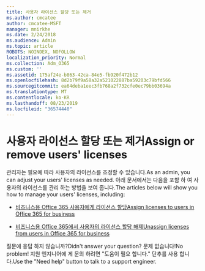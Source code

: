 ```yaml
---
title: 사용자 라이선스 할당 또는 제거
ms.author: cmcatee
author: cmcatee-MSFT
manager: mnirkhe
ms.date: 2/24/2018
ms.audience: Admin
ms.topic: article
ROBOTS: NOINDEX, NOFOLLOW
localization_priority: Normal
ms.collection: Adm_O365
ms.custom: ''
ms.assetid: 175af24e-b863-42ca-84e5-fb920f472b12
ms.openlocfilehash: 8d2b79f9a58a32a521022887ba59203c79bfd566
ms.sourcegitcommit: ea64deba1eec3fb768a2f732cfe0ec79bb03694a
ms.translationtype: MT
ms.contentlocale: ko-KR
ms.lasthandoff: 08/23/2019
ms.locfileid: "36574440"
---
```

# <a name="assign-or-remove-users-licenses"></a><span data-ttu-id="9730f-102">사용자 라이선스 할당 또는 제거</span><span class="sxs-lookup"><span data-stu-id="9730f-102">Assign or remove users' licenses</span></span>

<span data-ttu-id="9730f-103">관리자는 필요에 따라 사용자의 라이선스를 조정할 수 있습니다.</span><span class="sxs-lookup"><span data-stu-id="9730f-103">As an admin, you can adjust your users' licenses as needed.</span></span> <span data-ttu-id="9730f-104">아래 문서에서는 다음을 포함 하 여 사용자의 라이선스를 관리 하는 방법을 보여 줍니다.</span><span class="sxs-lookup"><span data-stu-id="9730f-104">The articles below will show you how to manage your users' licenses, including:</span></span>
  
- [<span data-ttu-id="9730f-105">비즈니스용 Office 365 사용자에게 라이선스 할당</span><span class="sxs-lookup"><span data-stu-id="9730f-105">Assign licenses to users in Office 365 for business</span></span>](https://docs.microsoft.com/en-us/office365/admin/subscriptions-and-billing/assign-licenses-to-users)

- [<span data-ttu-id="9730f-106">비즈니스용 Office 365에서 사용자의 라이선스 할당 해제</span><span class="sxs-lookup"><span data-stu-id="9730f-106">Unassign licenses from users in Office 365 for business</span></span>](https://docs.microsoft.com/en-us/office365/admin/subscriptions-and-billing/remove-licenses-from-users)

<span data-ttu-id="9730f-107">질문에 응답 하지 않습니까?</span><span class="sxs-lookup"><span data-stu-id="9730f-107">Didn't answer your question?</span></span> <span data-ttu-id="9730f-108">문제 없습니다!</span><span class="sxs-lookup"><span data-stu-id="9730f-108">No problem!</span></span> <span data-ttu-id="9730f-109">지원 엔지니어에 게 문의 하려면 "도움이 필요 합니다." 단추를 사용 합니다.</span><span class="sxs-lookup"><span data-stu-id="9730f-109">Use the "Need help" button to talk to a support engineer.</span></span>